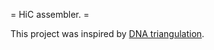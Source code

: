 = HiC assembler. =



This project was inspired by [DNA triangulation](https://github.com/NoamKaplan/dna-triangulation).
